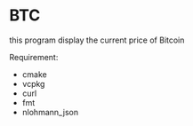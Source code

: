# BTC
this program display the current price of Bitcoin 

Requirement:

+ cmake
+ vcpkg
+ curl
+ fmt
+ nlohmann_json